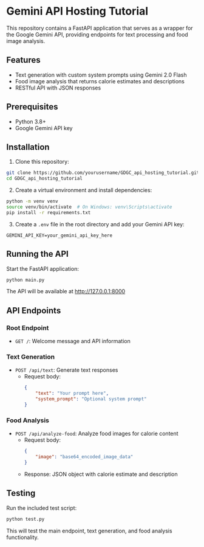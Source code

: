 # Gemini API Hosting Tutorial

This repository contains a FastAPI application that serves as a wrapper for the Google Gemini API, providing endpoints for text processing and food image analysis.

## Features

-   Text generation with custom system prompts using Gemini 2.0 Flash
-   Food image analysis that returns calorie estimates and descriptions
-   RESTful API with JSON responses

## Prerequisites

-   Python 3.8+
-   Google Gemini API key

## Installation

1. Clone this repository:

```bash
git clone https://github.com/yourusername/GDGC_api_hosting_tutorial.git
cd GDGC_api_hosting_tutorial
```

2. Create a virtual environment and install dependencies:

```bash
python -m venv venv
source venv/bin/activate  # On Windows: venv\Scripts\activate
pip install -r requirements.txt
```

3. Create a `.env` file in the root directory and add your Gemini API key:

```
GEMINI_API_KEY=your_gemini_api_key_here
```

## Running the API

Start the FastAPI application:

```bash
python main.py
```

The API will be available at http://127.0.0.1:8000

## API Endpoints

### Root Endpoint

-   `GET /`: Welcome message and API information

### Text Generation

-   `POST /api/text`: Generate text responses
    -   Request body:
        ```json
        {
            "text": "Your prompt here",
            "system_prompt": "Optional system prompt"
        }
        ```

### Food Analysis

-   `POST /api/analyze-food`: Analyze food images for calorie content
    -   Request body:
        ```json
        {
            "image": "base64_encoded_image_data"
        }
        ```
    -   Response: JSON object with calorie estimate and description

## Testing

Run the included test script:

```bash
python test.py
```

This will test the main endpoint, text generation, and food analysis functionality.
